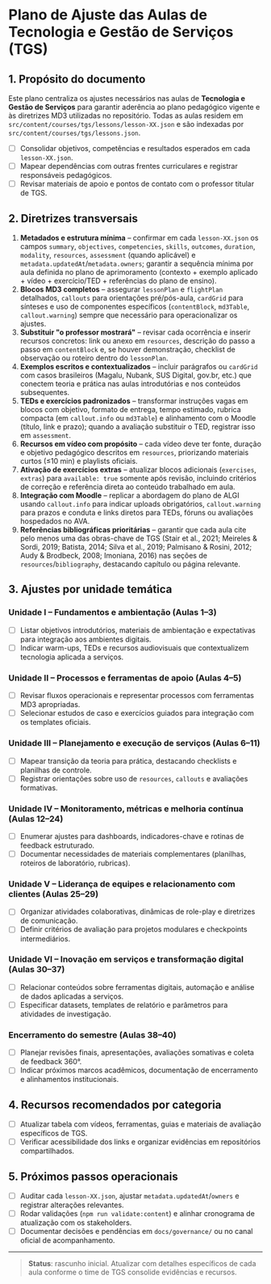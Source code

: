 # Plano de Ajuste das Aulas de Tecnologia e Gestão de Serviços (TGS)

## 1. Propósito do documento

Este plano centraliza os ajustes necessários nas aulas de **Tecnologia e Gestão de Serviços** para garantir aderência ao plano pedagógico vigente e às diretrizes MD3 utilizadas no repositório. Todas as aulas residem em `src/content/courses/tgs/lessons/lesson-XX.json` e são indexadas por `src/content/courses/tgs/lessons.json`.

- [ ] Consolidar objetivos, competências e resultados esperados em cada `lesson-XX.json`.
- [ ] Mapear dependências com outras frentes curriculares e registrar responsáveis pedagógicos.
- [ ] Revisar materiais de apoio e pontos de contato com o professor titular de TGS.

## 2. Diretrizes transversais

1. **Metadados e estrutura mínima** – confirmar em cada `lesson-XX.json` os campos `summary`, `objectives`, `competencies`, `skills`, `outcomes`, `duration`, `modality`, `resources`, `assessment` (quando aplicável) e `metadata.updatedAt`/`metadata.owners`; garantir a sequência mínima por aula definida no plano de aprimoramento (contexto + exemplo aplicado + vídeo + exercício/TED + referências do plano de ensino).
2. **Blocos MD3 completos** – assegurar `lessonPlan` e `flightPlan` detalhados, `callouts` para orientações pré/pós-aula, `cardGrid` para sínteses e uso de componentes específicos (`contentBlock`, `md3Table`, `callout.warning`) sempre que necessário para operacionalizar os ajustes.
3. **Substituir "o professor mostrará"** – revisar cada ocorrência e inserir recursos concretos: link ou anexo em `resources`, descrição do passo a passo em `contentBlock` e, se houver demonstração, checklist de observação ou roteiro dentro do `lessonPlan`.
4. **Exemplos escritos e contextualizados** – incluir parágrafos ou `cardGrid` com casos brasileiros (Magalu, Nubank, SUS Digital, gov.br, etc.) que conectem teoria e prática nas aulas introdutórias e nos conteúdos subsequentes.
5. **TEDs e exercícios padronizados** – transformar instruções vagas em blocos com objetivo, formato de entrega, tempo estimado, rubrica compacta (em `callout.info` ou `md3Table`) e alinhamento com o Moodle (título, link e prazo); quando a avaliação substituir o TED, registrar isso em `assessment`.
6. **Recursos em vídeo com propósito** – cada vídeo deve ter fonte, duração e objetivo pedagógico descritos em `resources`, priorizando materiais curtos (≤10 min) e playlists oficiais.
7. **Ativação de exercícios extras** – atualizar blocos adicionais (`exercises`, `extras`) para `available: true` somente após revisão, incluindo critérios de correção e referência direta ao conteúdo trabalhado em aula.
8. **Integração com Moodle** – replicar a abordagem do plano de ALGI usando `callout.info` para indicar uploads obrigatórios, `callout.warning` para prazos e conduta e links diretos para TEDs, fóruns ou avaliações hospedados no AVA.
9. **Referências bibliográficas prioritárias** – garantir que cada aula cite pelo menos uma das obras-chave de TGS (Stair et al., 2021; Meireles & Sordi, 2019; Batista, 2014; Silva et al., 2019; Palmisano & Rosini, 2012; Audy & Brodbeck, 2008; Imoniana, 2016) nas seções de `resources`/`bibliography`, destacando capítulo ou página relevante.

## 3. Ajustes por unidade temática

### Unidade I – Fundamentos e ambientação (Aulas 1–3)

- [ ] Listar objetivos introdutórios, materiais de ambientação e expectativas para integração aos ambientes digitais.
- [ ] Indicar warm-ups, TEDs e recursos audiovisuais que contextualizem tecnologia aplicada a serviços.

### Unidade II – Processos e ferramentas de apoio (Aulas 4–5)

- [ ] Revisar fluxos operacionais e representar processos com ferramentas MD3 apropriadas.
- [ ] Selecionar estudos de caso e exercícios guiados para integração com os templates oficiais.

### Unidade III – Planejamento e execução de serviços (Aulas 6–11)

- [ ] Mapear transição da teoria para prática, destacando checklists e planilhas de controle.
- [ ] Registrar orientações sobre uso de `resources`, `callouts` e avaliações formativas.

### Unidade IV – Monitoramento, métricas e melhoria contínua (Aulas 12–24)

- [ ] Enumerar ajustes para dashboards, indicadores-chave e rotinas de feedback estruturado.
- [ ] Documentar necessidades de materiais complementares (planilhas, roteiros de laboratório, rubricas).

### Unidade V – Liderança de equipes e relacionamento com clientes (Aulas 25–29)

- [ ] Organizar atividades colaborativas, dinâmicas de role-play e diretrizes de comunicação.
- [ ] Definir critérios de avaliação para projetos modulares e checkpoints intermediários.

### Unidade VI – Inovação em serviços e transformação digital (Aulas 30–37)

- [ ] Relacionar conteúdos sobre ferramentas digitais, automação e análise de dados aplicadas a serviços.
- [ ] Especificar datasets, templates de relatório e parâmetros para atividades de investigação.

### Encerramento do semestre (Aulas 38–40)

- [ ] Planejar revisões finais, apresentações, avaliações somativas e coleta de feedback 360°.
- [ ] Indicar próximos marcos acadêmicos, documentação de encerramento e alinhamentos institucionais.

## 4. Recursos recomendados por categoria

- [ ] Atualizar tabela com vídeos, ferramentas, guias e materiais de avaliação específicos de TGS.
- [ ] Verificar acessibilidade dos links e organizar evidências em repositórios compartilhados.

## 5. Próximos passos operacionais

- [ ] Auditar cada `lesson-XX.json`, ajustar `metadata.updatedAt`/`owners` e registrar alterações relevantes.
- [ ] Rodar validações (`npm run validate:content`) e alinhar cronograma de atualização com os stakeholders.
- [ ] Documentar decisões e pendências em `docs/governance/` ou no canal oficial de acompanhamento.

---

> **Status**: rascunho inicial. Atualizar com detalhes específicos de cada aula conforme o time de TGS consolide evidências e recursos.
